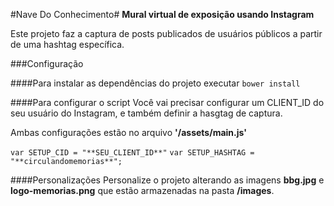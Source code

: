 #Nave Do Conhecimento#
**Mural virtual de exposição usando Instagram**

 Este projeto faz a captura de posts publicados de usuários públicos a partir de
uma hashtag específica.

###Configuração

####Para instalar as dependências do projeto
 executar `bower install`

####Para configurar o script
  Você vai precisar configurar um CLIENT_ID do seu usuário do Instagram,
  e também definir a hasgtag de captura.

  Ambas configurações estão no arquivo **'/assets/main.js'**

  `var SETUP_CID = "**SEU_CLIENT_ID**"`
  `var SETUP_HASHTAG = "**circulandomemorias**";`

####Personalizações
 Personalize o projeto alterando as imagens **bbg.jpg** e **logo-memorias.png**
 que estão armazenadas na pasta **/images**.
